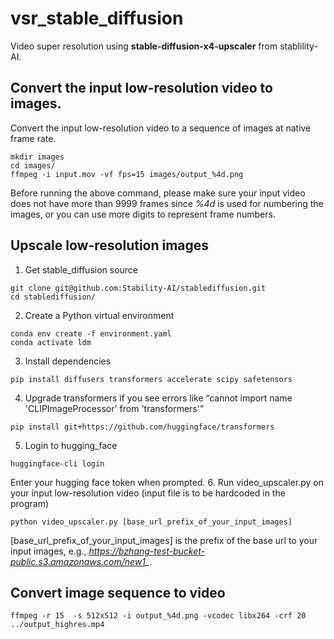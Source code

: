 # vsr_stable_diffusion
Video super resolution using **stable-diffusion-x4-upscaler** from stablility-AI.

## Convert the input low-resolution video to images.
Convert the input low-resolution video to a sequence of images at native frame rate.
```
mkdir images
cd images/
ffmpeg -i input.mov -vf fps=15 images/output_%4d.png
```
Before running the above command, please make sure your input video does not have more than 9999 frames since *%4d* is used for numbering the images, or you can use more digits to represent frame numbers.

## Upscale low-resolution images
1. Get stable_diffusion source
```
git clone git@github.com:Stability-AI/stablediffusion.git
cd stablediffusion/
```
2. Create a Python virtual environment
```
conda env create -f environment.yaml
conda activate ldm
```
3. Install dependencies
```
pip install diffusers transformers accelerate scipy safetensors
```
4. Upgrade transformers if you see errors like “cannot import name 'CLIPImageProcessor' from 'transformers'”
```
pip install git+https://github.com/huggingface/transformers
```
5. Login to hugging_face
```
huggingface-cli login
```
Enter your hugging face token when prompted.
6. Run video_upscaler.py on your input low-resolution video (input file is to be hardcoded in the program)
```
python video_upscaler.py [base_url_prefix_of_your_input_images]
```
[base_url_prefix_of_your_input_images] is the prefix of the base url to your input images, e.g., *https://bzhang-test-bucket-public.s3.amazonaws.com/new1_*.

## Convert image sequence to video
```
ffmpeg -r 15  -s 512x512 -i output_%4d.png -vcodec libx264 -crf 20 ../output_highres.mp4
```